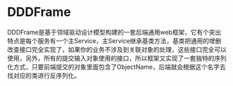 # DDDFrame
DDDFrame是基于领域驱动设计模型构建的一套后端通用web框架，它有个突出特点是每个服务有一个主Service，主Service继承基类方法，基类把通用的增删改查接口完全实现了，如果你的业务不涉及到关联对象的处理，这些接口完全可以使用，另外，所有的提交输入对象使用的接口，所以框架又实现了一套独特的序列化方式，只要前端提交的对象里面包含了ObjectName，后端就会根据这个名字去找对应的类进行反序列化。

